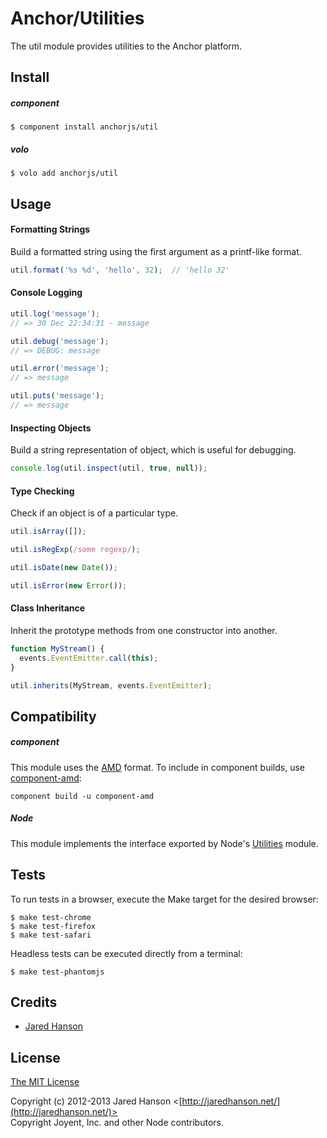 # Anchor/Utilities

The util module provides utilities to the Anchor platform.

## Install

##### component

    $ component install anchorjs/util

##### volo

    $ volo add anchorjs/util

## Usage

#### Formatting Strings

Build a formatted string using the first argument as a printf-like format.

```javascript
util.format('%s %d', 'hello', 32);  // 'hello 32'
```

#### Console Logging

```javascript
util.log('message');
// => 30 Dec 22:34:31 - message

util.debug('message');
// => DEBUG: message

util.error('message');
// => message

util.puts('message');
// => message
```

#### Inspecting Objects

Build a string representation of object, which is useful for debugging.

```javascript
console.log(util.inspect(util, true, null));
```

#### Type Checking

Check if an object is of a particular type.

```javascript
util.isArray([]);

util.isRegExp(/some regexp/);

util.isDate(new Date());

util.isError(new Error());
```

#### Class Inheritance

Inherit the prototype methods from one constructor into another.

```javascript
function MyStream() {
  events.EventEmitter.call(this);
}

util.inherits(MyStream, events.EventEmitter);
```

## Compatibility

##### component

This module uses the [AMD](https://github.com/amdjs/amdjs-api) format.  To
include in component builds, use [component-amd](https://github.com/jaredhanson/component-amd):

    component build -u component-amd

##### Node

This module implements the interface exported by Node's [Utilities](http://nodejs.org/api/util.html)
module.

## Tests

To run tests in a browser, execute the Make target for the desired browser:

    $ make test-chrome
    $ make test-firefox
    $ make test-safari
    
Headless tests can be executed directly from a terminal:
    
    $ make test-phantomjs

## Credits

  - [Jared Hanson](http://github.com/jaredhanson)

## License

[The MIT License](http://opensource.org/licenses/MIT)

Copyright (c) 2012-2013 Jared Hanson <[http://jaredhanson.net/](http://jaredhanson.net/)>  
Copyright Joyent, Inc. and other Node contributors.
